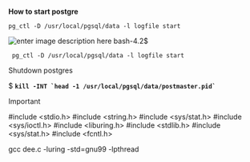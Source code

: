 **How to start postgre**

    pg_ctl -D /usr/local/pgsql/data -l logfile start

![enter image description here](https://i.ibb.co/prGnQY9/Annotation-2020-07-22-132803.png)
bash-4.2$

     pg_ctl -D /usr/local/pgsql/data -l logfile start


Shutdown postgres

$ **``kill -INT `head -1 /usr/local/pgsql/data/postmaster.pid` ``**


Important 

#include <stdio.h>
#include <string.h>
#include <sys/stat.h>
#include <sys/ioctl.h>
#include <liburing.h>
#include <stdlib.h>
#include <sys/stat.h>
#include <fcntl.h>

gcc dee.c -luring -std=gnu99 -lpthread
